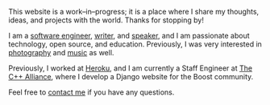 This website is a work–in–progress; it is a place where I share my thoughts, ideas, and projects with the world.
Thanks for stopping by!

I am a [software engineer](/software), [writer](/essays), and [speaker](/talks), and I am passionate about technology, open source, and education.
Previously, I was very interested in [photography](/photos) and [music](/albums) as well.

Previously,
I worked at [Heroku](https://www.heroku.com/), and I am currently a Staff Engineer at [The C++ Alliance](https://cppalliance.org/), where
I develop a Django website for the Boost community.

Feel free to [contact me](/contact) if you have any questions.
